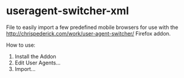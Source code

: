 useragent-switcher-xml
======================

File to easily import a few predefined mobile browsers for use with the http://chrispederick.com/work/user-agent-switcher/ Firefox addon.

How to use:

1. Install the Addon
2. Edit User Agents...
3. Import...
